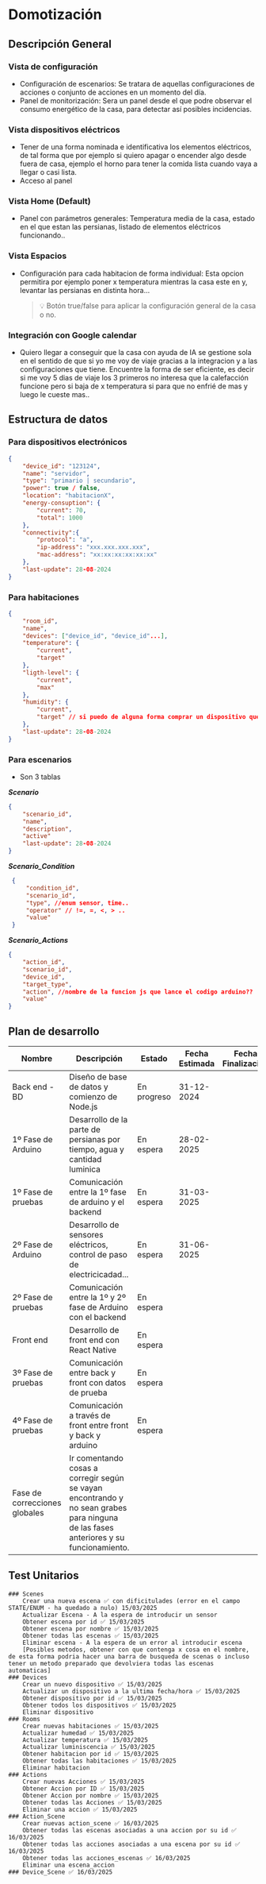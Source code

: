 # Domotización

## Descripción General

### Vista de configuración

- Configuración de escenarios: Se tratara de aquellas configuraciones de acciones o conjunto de acciones en un momento del día.
- Panel de monitorización: Sera un panel desde el que podre observar el consumo energético de la casa, para detectar así posibles incidencias.

### Vista dispositivos eléctricos

- Tener de una forma nominada e identificativa los elementos eléctricos, de tal forma que por ejemplo si quiero apagar o encender algo desde fuera de casa, ejemplo el horno para tener la comida lista cuando vaya a llegar o casi lista.
- Acceso al panel

### Vista Home (Default)

- Panel con parámetros generales: Temperatura media de la casa, estado en el que estan las persianas, listado de elementos eléctricos funcionando..

### Vista Espacios

- Configuración para cada habitacion de forma individual: Esta opcion permitira por ejemplo poner x temperatura mientras la casa este en y, levantar las persianas en distinta hora...

  > 💡 Botón true/false para aplicar la configuración general de la casa o no.

### Integración con Google calendar

- Quiero llegar a conseguir que la casa con ayuda de IA se gestione sola en el sentido de que si yo me voy de viaje gracias a la integracion y a las configuraciones que tiene. Encuentre la forma de ser eficiente, es decir si me voy 5 dias de viaje los 3 primeros no interesa que la calefacción funcione pero si baja de x temperatura si para que no enfrié de mas y luego le cueste mas..

## Estructura de datos

### Para dispositivos electrónicos

```json
{
    "device_id": "123124",
    "name": "servidor",
    "type": "primario | secundario",
    "power": true / false,
    "location": "habitacionX",
    "energy-consuption": {
    	"current": 70,
    	"total": 1000
	},
	"connectivity":{
        "protocol": "a",
        "ip-address": "xxx.xxx.xxx.xxx",
        "mac-address": "xx:xx:xx:xx:xx:xx"
    },
	"last-update": 28-08-2024
}
```

### Para  habitaciones

```json
{
    "room_id",
    "name",
    "devices": ["device_id", "device_id"...],
    "temperature": {
        "current",
        "target"
    },
    "ligth-level": {
      	"current",
        "max"
    },
    "humidity": {
        "current",
        "target" // si puedo de alguna forma comprar un dispositivo que se deshaga de ella
    },
    "last-update": 28-08-2024
}
```

### Para escenarios

- Son 3 tablas

***Scenario***

```json
{
    "scenario_id",
    "name",
    "description",
    "active"
    "last-update": 28-08-2024
}
```

***Scenario_Condition***

```json
 {
     "condition_id",
     "scenario_id",
     "type", //enum sensor, time..
     "operator" // !=, =, <, > ..
     "value"
 }
```

***Scenario_Actions***

```json
{
    "action_id",
    "scenario_id",
    "device_id",
    "target_type",
    "action", //nombre de la funcion js que lance el codigo arduino??
    "value"
}
```

## Plan de desarrollo

| Nombre                        | Descripción                                                  | Estado      | Fecha Estimada | Fecha Finalización |
| ----------------------------- | ------------------------------------------------------------ | ----------- | -------------- | ------------------ |
| Back end - BD                 | Diseño de base de datos y comienzo de Node.js                | En progreso | 31-12-2024     |                    |
| 1º Fase de Arduino            | Desarrollo de la parte de persianas por tiempo, agua y cantidad luminica | En espera   | 28-02-2025     |                    |
| 1º Fase de pruebas            | Comunicación entre la 1º fase de arduino y el backend        | En espera   | 31-03-2025     |                    |
| 2º Fase de Arduino            | Desarrollo de sensores eléctricos, control de paso de electricicadad... | En espera   | 31-06-2025     |                    |
| 2º Fase de pruebas            | Comunicación entre la 1º y 2º fase de Arduino con el backend | En espera   |                |                    |
| Front end                     | Desarrollo de front end con React Native                     | En espera   |                |                    |
| 3º Fase de pruebas            | Comunicación entre back y front con datos de prueba          | En espera   |                |                    |
| 4º Fase de pruebas            | Comunicación a través de front entre front y back y arduino  | En espera   |                |                    |
| Fase de correcciones globales | Ir comentando cosas a corregir según se vayan encontrando y no sean grabes para ninguna de las fases anteriores y su funcionamiento. |             |                |                    |

## Test Unitarios
    ### Scenes
        Crear una nueva escena ✅ con dificitulades (error en el campo STATE/ENUM - ha quedado a nulo) 15/03/2025
        Actualizar Escena - A la espera de introducir un sensor
        Obtener escena por id ✅ 15/03/2025
        Obtener escena por nombre ✅ 15/03/2025
        Obtener todas las escenas ✅ 15/03/2025
        Eliminar escena - A la espera de un error al introducir escena
        [Posibles metodos, obtener con que contenga x cosa en el nombre, de esta forma podria hacer una barra de busqueda de scenas o incluso tener un metodo preparado que devolviera todas las escenas automaticas]
    ### Devices
        Crear un nuevo dispositivo ✅ 15/03/2025
        Actualizar un dispositivo a la ultima fecha/hora ✅ 15/03/2025
        Obtener dispositivo por id ✅ 15/03/2025
        Obtener todos los dispositivos ✅ 15/03/2025
        Eliminar dispositivo
    ### Rooms
        Crear nuevas habitaciones ✅ 15/03/2025
        Actualizar humedad ✅ 15/03/2025
        Actualizar temperatura ✅ 15/03/2025
        Actualizar luminiscencia ✅ 15/03/2025
        Obtener habitacion por id ✅ 15/03/2025
        Obtener todas las habitaciones ✅ 15/03/2025
        Eliminar habitacion 
    ### Actions
        Crear nuevas Acciones ✅ 15/03/2025
        Obtener Accion por ID ✅ 15/03/2025
        Obtener Accion por nombre ✅ 15/03/2025
        Obtener todas las Acciones ✅ 15/03/2025
        Eliminar una accion ✅ 15/03/2025
    ### Action_Scene
        Crear nuevas action_scene ✅ 16/03/2025
        Obtener todas las escenas asociadas a una accion por su id ✅ 16/03/2025
        Obtener todas las acciones asociadas a una escena por su id ✅ 16/03/2025
        Obtener todas las acciones_escenas ✅ 16/03/2025
        Eliminar una escena_accion
    ### Device_Scene ✅ 16/03/2025
